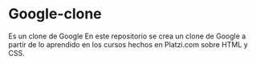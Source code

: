 # Google-clone
Es un clone de Google
En este repositorio se crea un clone de Google a partir de lo aprendido en los cursos hechos en Platzi.com sobre HTML y CSS.

